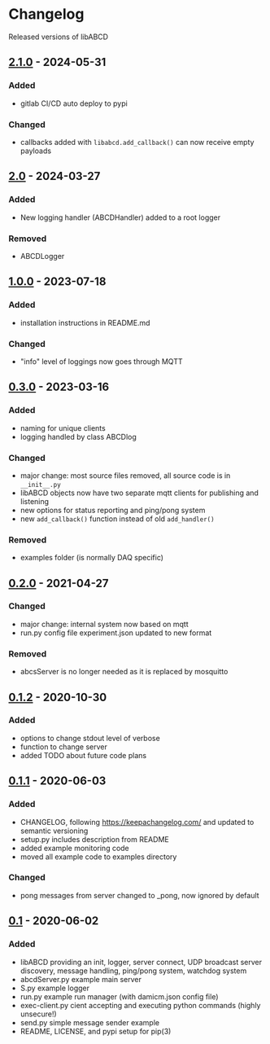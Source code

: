 # Changelog

Released versions of libABCD

## [2.1.0] - 2024-05-31

### Added

- gitlab CI/CD auto deploy to pypi

### Changed

- callbacks added with `libabcd.add_callback()` can now receive empty payloads

## [2.0] - 2024-03-27

### Added

- New logging handler (ABCDHandler) added to a root logger

### Removed

- ABCDLogger


## [1.0.0] - 2023-07-18

### Added

- installation instructions in README.md

### Changed

- "info" level of loggings now goes through MQTT


## [0.3.0] - 2023-03-16

### Added

- naming for unique clients
- logging handled by class ABCDlog

### Changed

- major change: most source files removed, all source code is in `__init__.py`
- libABCD objects now have two separate mqtt clients for publishing and listening
- new options for status reporting and ping/pong system
- new `add_callback()` function instead of old `add_handler()`

### Removed
- examples folder (is normally DAQ specific)


## [0.2.0] - 2021-04-27

### Changed

- major change: internal system now based on mqtt
- run.py config file experiment.json updated to new format

### Removed

- abcsServer is no longer needed as it is replaced by mosquitto

## [0.1.2] - 2020-10-30

### Added

- options to change stdout level of verbose
- function to change server
- added TODO about future code plans

## [0.1.1] - 2020-06-03

### Added

- CHANGELOG, following https://keepachangelog.com/ and updated to semantic versioning
- setup.py includes description from README
- added example monitoring code
- moved all example code to examples directory

### Changed

- pong messages from server changed to \_pong, now ignored by default

## [0.1] - 2020-06-02

### Added

- libABCD providing an init, logger, server connect, UDP broadcast server discovery, message handling, ping/pong system, watchdog system
- abcdServer.py example main server
- S.py example logger
- run.py example run manager (with damicm.json config file)
- exec-client.py cient accepting and executing python commands (highly unsecure!)
- send.py simple message sender example
- README, LICENSE, and pypi setup for pip(3)

[unreleased]: https://gitlab.com/bertou/libabcd/-/compare/v0.1.2...master
[2.1.0]: https://gitlab.com/bertou/libabcd/-/tags/v2.1.0
[2.0]: https://gitlab.com/bertou/libabcd/-/tags/v2.0
[1.0.0]: https://gitlab.com/bertou/libabcd/-/tags/v1.0.0
[0.3.0]: https://gitlab.com/bertou/libabcd/-/tags/v0.3.0
[0.2.0]: https://gitlab.com/bertou/libabcd/-/tags/v0.2.0
[0.1.2]: https://gitlab.com/bertou/libabcd/-/tags/v0.1.2
[0.1.1]: https://gitlab.com/bertou/libabcd/-/tags/v0.1.1
[0.1]: https://gitlab.com/bertou/libabcd/-/tags/v0.1
